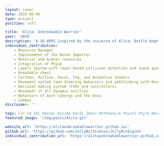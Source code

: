 ```yaml
---
layout: inner
date: 2019-06-06
type: project
position: left

title: 'Alita: Unbreakable Warrior'
year: '2019'
description: 'A 3D ARPG inspired by the universe of Alita: Battle Angel. We made the game in our own engine, JellyBit Engine, which we built on top of Neko Engine. The game is in C#, while the engine is in C++. We were a team of 18 people, the whole class.'
individual_contribution:
    - Resource Manager   
    - Improvement of the Bones Importer
    - Material and Avatar resources
    - Integration of PhysX
    - Layers System with layer-based collision detection and scene queries 
    - Breakable chest
    - Cartoon, Outline, Decal, Fog, and Animation shaders
    - Movement system (own Steering Behaviors and pathfinding with Recast)
    - Decision making system (FSMs and Controllers)
    - Movement of all dynamic entities
    - Behaviors of both cyborgs and the boss
    - Combat
disclaimer: ''

tags: C++ C# SDL OpenGL Assimp DevIL ImGui MathGeoLib PhysFS PhysX Recast
featured_image: '/img/posts/Alita.gif'

website_url: 'https://alitaunbreakablewarrior.github.io/'
github_url: 'https://github.com/JellyBitStudios/JellyBitEngine'
individual_contribution_url: 'https://alitaunbreakablewarrior.github.io/sandra_alvarez.html'
---
```

